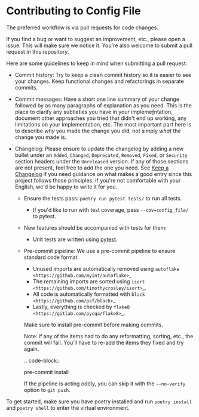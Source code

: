 # Contributing to Config File

The preferred workflow is via pull requests for code changes.

If you find a bug or want to suggest an improvement, etc., please open a issue.
This will make sure we notice it. You're also welcome to submit a pull request in this repository.

Here are some guidelines to keep in mind when submitting a pull request:

- Commit history: Try to keep a clean commit history so it is easier to
  see your changes. Keep functional changes and refactorings in separate commits.

- Commit messages: Have a short one line summary of your change followed by as many
  paragraphs of explanation as you need. This is the place to clarify any subtleties
  you have in your implemeƒntation, document other approaches you tried that didn't
  end up working, any limitations on your implementation, etc. The most important
  part here is to describe *why* you made the change you did, not simply *what* the
  change you made is.

- Changelog: Please ensure to update the changelog by adding a new bullet under
  an ``Added``, ``Changed``, ``Deprecated``, ``Removed``, ``Fixed``, or ``Security`` section
  headers under the ``Unreleased`` version. If any of those sections are not present,
  feel free to add the one you need. See
  [Keep a Changelog](https://keepachangelog.com/en/1.0.0/) if you need guidance
  on what makes a good entry since this project follows those principles. If you're
  not comfortable with your English, we'd be happy to write it for you.

    - Ensure the tests pass: ``poetry run pytest tests/`` to run all tests.
        - If you'd like to run with test coverage, pass ``--cov=config_file/`` to pytest.

    - New features should be accompanied with tests for them:
      - Unit tests are written using [pytest](https://docs.pytest.org/en/latest/).

    - Pre-commit pipeline: We use a pre-commit pipeline to ensure standard code format.
       - Unused imports are automatically removed using `autoflake <https://github.com/myint/autoflake>`_
       - The remaining imports are sorted using `isort <https://github.com/timothycrosley/isort>`_. 
       - All code is automatically formatted with `black <https://github.com/psf/black>`_ 
       - Lastly, everything is checked by `flake8 <https://gitlab.com/pycqa/flake8>`_. 
       
       Make sure to install pre-commit before making commits.

      Note: if any of the items had to do any reformatting, sorting, etc., the commit will
      fail. You'll have to re-add the items they fixed and try again.

      .. code-block::

        pre-commit install

      If the pipeline is acting oddly, you can skip it with the ``--no-verify`` option to ``git push``.

To get started, make sure you have poetry installed and run ``poetry install`` and
``poetry shell`` to enter the virtual environment.